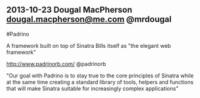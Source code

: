 
2013-10-23
Dougal MacPherson <dougal.macpherson@me.com>
@mrdougal
---------

<!-- hope you don't mind markdown -->

#Padrino

A framework built on top of Sinatra
Bills itself as "the elegant web framework"

http://www.padrinorb.com/
@padrinorb


  "Our goal with Padrino is to stay true to the core principles of Sinatra while at the same time creating a standard library of tools, helpers and functions that will make Sinatra suitable for increasingly complex applications"


<!-- Introducing Sinatra, and why would you use it -->
